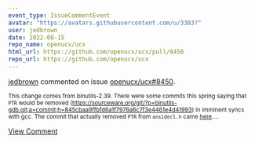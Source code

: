 ```yaml
---
event_type: IssueCommentEvent
avatar: "https://avatars.githubusercontent.com/u/3303?"
user: jedbrown
date: 2022-08-15
repo_name: openucx/ucx
html_url: https://github.com/openucx/ucx/pull/8450
repo_url: https://github.com/openucx/ucx
---
```


<a href='https://github.com/jedbrown' target='_blank'>jedbrown</a> commented on issue <a href='https://github.com/openucx/ucx/pull/8450' target='_blank'>openucx/ucx#8450</a>.

<small>This change comes from binutils-2.39. There were some commits this spring saying that `PTR` would be removed (https://sourceware.org/git/?p=binutils-gdb.git;a=commit;h=845cbaa9ffbfd6a1f7976a6c7f3e4461e4d41993) in imminent syncs with gcc. The commit that actually removed `PTR` from `ansidecl.h` came [here](https://sourceware.org/git/?p=binutils-gdb.git;a=blobdiff;f=include/ansidecl.h;h=46fe3ffabd9ec3093385027513cdcbcb331ad395;hp=efee5b6904b3593e36159cd4c09f6cb6e45b577e;hb=31b15688c414c7caf957be63d2914faafa1b9dda;hpb=845cbaa9ffbfd6a1f7976a6c7f3e4461e4d41993)....</small>

<a href='https://github.com/openucx/ucx/pull/8450' target='_blank'>View Comment</a>
